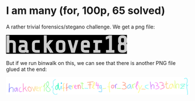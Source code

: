 # I am many (for, 100p, 65 solved)

A rather trivial forensics/stegano challenge.
We get a png file:

![](hackover_first.png)

But if we run binwalk on this, we can see that there is another PNG file glued at the end:

![](hackover_second.png)
